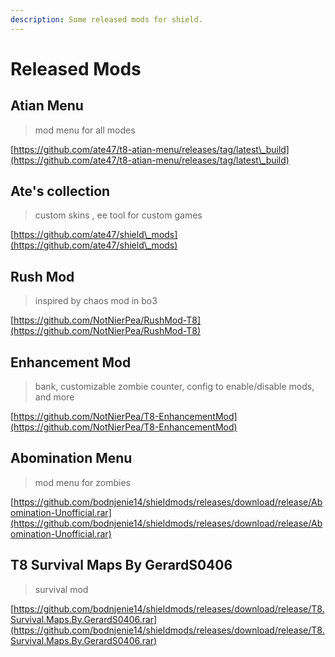 ```yaml
---
description: Some released mods for shield.
---
```


# Released Mods

## Atian Menu

> mod menu for all modes

[https://github.com/ate47/t8-atian-menu/releases/tag/latest\_build](https://github.com/ate47/t8-atian-menu/releases/tag/latest\_build)

## Ate's collection

> custom skins , ee tool for custom games

[https://github.com/ate47/shield\_mods](https://github.com/ate47/shield\_mods)

## Rush Mod

> inspired by chaos mod in bo3

[https://github.com/NotNierPea/RushMod-T8](https://github.com/NotNierPea/RushMod-T8)

## Enhancement Mod

> bank, customizable zombie counter, config to enable/disable mods, and more

[https://github.com/NotNierPea/T8-EnhancementMod](https://github.com/NotNierPea/T8-EnhancementMod)

## Abomination Menu

> mod menu for zombies

[https://github.com/bodnjenie14/shieldmods/releases/download/release/Abomination-Unofficial.rar](https://github.com/bodnjenie14/shieldmods/releases/download/release/Abomination-Unofficial.rar)

## T8 Survival Maps By GerardS0406

> survival mod

[https://github.com/bodnjenie14/shieldmods/releases/download/release/T8.Survival.Maps.By.GerardS0406.rar](https://github.com/bodnjenie14/shieldmods/releases/download/release/T8.Survival.Maps.By.GerardS0406.rar)
